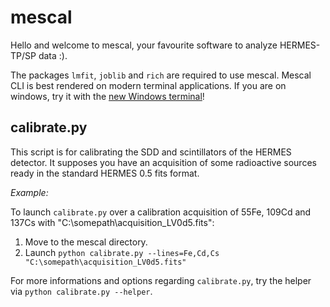 # mescal

Hello and welcome to mescal, your favourite software to analyze HERMES-TP/SP data :).

The packages `lmfit`, `joblib` and `rich` are required to use mescal.
Mescal CLI is best rendered on modern terminal applications. If you are on windows, try it with the [new Windows terminal](https://apps.microsoft.com/store/detail/windows-terminal/9N0DX20HK701)!


## calibrate.py

This script is for calibrating the SDD and scintillators of the HERMES detector. 
It supposes you have an acquisition of some radioactive sources ready in the standard HERMES 0.5 fits format.

_Example:_

To launch `calibrate.py` over a calibration acquisition of 55Fe, 109Cd and 137Cs with  "C:\somepath\acquisition_LV0d5.fits":

1. Move to the mescal directory.
2. Launch `python calibrate.py --lines=Fe,Cd,Cs "C:\somepath\acquisition_LV0d5.fits"`

For more informations and options regarding `calibrate.py`, try the helper via `python calibrate.py --helper`.
